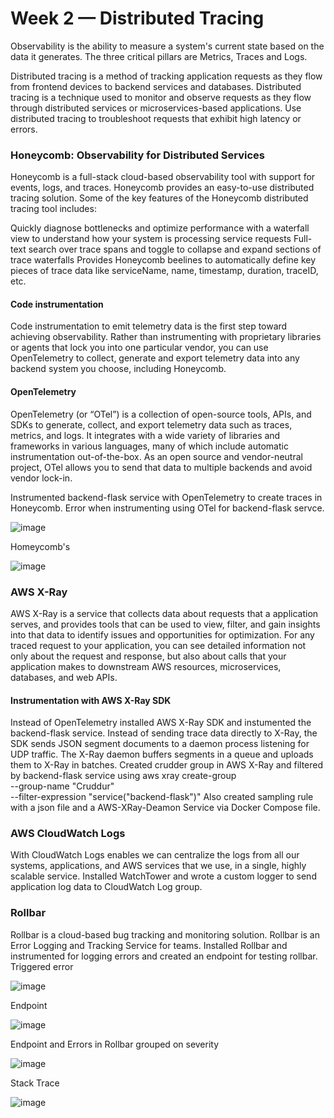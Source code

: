 # Week 2 — Distributed Tracing

Observability is the ability to measure a system's current state based on the data it generates.
The three critical pillars are Metrics, Traces and Logs.

Distributed tracing is a method of tracking application requests as they flow from frontend devices to backend services and databases. Distributed tracing is a technique used to monitor and observe requests as they flow through distributed services or microservices-based applications. Use distributed tracing to troubleshoot requests that exhibit high latency or errors.

### Honeycomb: Observability for Distributed Services
Honeycomb is a full-stack cloud-based observability tool with support for events, logs, and traces. Honeycomb provides an easy-to-use distributed tracing solution.
Some of the key features of the Honeycomb distributed tracing tool includes:

Quickly diagnose bottlenecks and optimize performance with a waterfall view to understand how your system is processing service requests
Full-text search over trace spans and toggle to collapse and expand sections of trace waterfalls
Provides Honeycomb beelines to automatically define key pieces of trace data like serviceName, name, timestamp, duration, traceID, etc.

#### Code instrumentation
Code instrumentation to emit telemetry data is the first step toward achieving observability. Rather than instrumenting with proprietary libraries or agents that lock you into one particular vendor, you can use OpenTelemetry to collect, generate and export telemetry data into any backend system you choose, including Honeycomb.

#### OpenTelemetry
OpenTelemetry (or “OTel”) is a collection of open-source tools, APIs, and SDKs to generate, collect, and export telemetry data such as traces, metrics, and logs. It integrates with a wide variety of libraries and frameworks in various languages, many of which include automatic instrumentation out-of-the-box. As an open source and vendor-neutral project, OTel allows you to send that data to multiple backends and avoid vendor lock-in.

Instrumented backend-flask service with OpenTelemetry to create traces in Honeycomb.
Error when instrumenting using OTel for backend-flask servce.

![image](https://user-images.githubusercontent.com/123596308/223039989-6205a508-1ed8-494a-9c44-8428044991b7.png)

Homeycomb's 

![image](https://user-images.githubusercontent.com/123596308/223041531-b0a5b30e-60f5-4917-9c7f-5fa700fc82ac.png)

### AWS X-Ray 

AWS X-Ray is a service that collects data about requests that a application serves, and provides tools that can be used to view, filter, and gain insights into that data to identify issues and opportunities for optimization. For any traced request to your application, you can see detailed information not only about the request and response, but also about calls that your application makes to downstream AWS resources, microservices, databases, and web APIs.

#### Instrumentation with AWS X-Ray SDK
Instead of OpenTelemetry installed AWS X-Ray SDK and  instumented the backend-flask service. 
Instead of sending trace data directly to X-Ray, the SDK sends JSON segment documents to a daemon process listening for UDP traffic. The X-Ray daemon buffers segments in a queue and uploads them to X-Ray in batches.
Created crudder group in AWS X-Ray and filtered by backend-flask service using 
aws xray create-group \
   --group-name "Cruddur" \
   --filter-expression "service(\"backend-flask\")"
Also created sampling rule with a json file and a  AWS-XRay-Deamon Service via Docker Compose file.

### AWS CloudWatch Logs

With CloudWatch Logs enables we can centralize the logs from all our systems, applications, and AWS services that we use, in a single, highly scalable service.
Installed WatchTower and wrote a custom logger to send application log data to CloudWatch Log group.

### Rollbar
Rollbar is a cloud-based bug tracking and monitoring solution. Rollbar is an Error Logging and Tracking Service for teams.
Installed Rollbar and instrumented for logging errors and created an endpoint for testing rollbar.
Triggered error 

![image](https://user-images.githubusercontent.com/123596308/223048509-66e319ed-9775-4fe5-8f25-fa4be685b43d.png)

Endpoint

![image](https://user-images.githubusercontent.com/123596308/223049133-122ddb49-2656-4893-b03e-5a6998593180.png)


Endpoint and Errors in Rollbar grouped on severity

![image](https://user-images.githubusercontent.com/123596308/223048925-3240ddb4-a0f5-41ea-aa99-17754943a8b9.png)

Stack Trace

![image](https://user-images.githubusercontent.com/123596308/223049570-39f528e3-b74a-40c0-aebd-4ad3977f9313.png)









